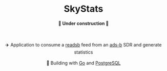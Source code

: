 <div align="center">
 <h1>SkyStats</h1>
</div>

<div align="center">
 <h4>👷 Under construction 👷</h4>
</div>

<br/>

<div align="center">

✈️ Application to consume a <a href="https://github.com/wiedehopf/readsb/tree/dev">readsb</a> feed from an <a href="https://en.wikipedia.org/wiki/Automatic_Dependent_Surveillance%E2%80%93Broadcast">ads-b</a> SDR and generate statistics<br/><br/>
🧰 Building with <a href="https://go.dev/">Go</a> and <a href="https://www.postgresql.org/">PostgreSQL</a>

</div>
